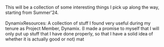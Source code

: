 This will be a collection of some interesting things I pick up along the way, starting from Summer'24. <br> <br>
DynamixResources: A collection of stuff I found very useful during my tenure as Project Member, Dynamix. (I made a promise to myself that I will only put up stuff that I have done properly, so that I have a solid idea of whether it is actually good or not)
mat
